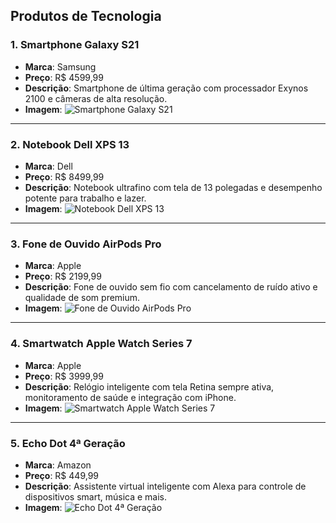 ## Produtos de Tecnologia

### 1. Smartphone Galaxy S21
- **Marca**: Samsung
- **Preço**: R$ 4599,99
- **Descrição**: Smartphone de última geração com processador Exynos 2100 e câmeras de alta resolução.
- **Imagem**: ![Smartphone Galaxy S21](https://i.pinimg.com/236x/bb/8b/a5/bb8ba57399b26b47a5f1ff8ca424d084.jpg)

---

### 2. Notebook Dell XPS 13
- **Marca**: Dell
- **Preço**: R$ 8499,99
- **Descrição**: Notebook ultrafino com tela de 13 polegadas e desempenho potente para trabalho e lazer.
- **Imagem**: ![Notebook Dell XPS 13](https://i.pinimg.com/736x/e7/8f/d3/e78fd37bd92cf211b85f0279e31edec2.jpg)

---

### 3. Fone de Ouvido AirPods Pro
- **Marca**: Apple
- **Preço**: R$ 2199,99
- **Descrição**: Fone de ouvido sem fio com cancelamento de ruído ativo e qualidade de som premium.
- **Imagem**: ![Fone de Ouvido AirPods Pro](https://i.pinimg.com/736x/1b/24/c4/1b24c4f1b741c8b7d5acd41b55768898.jpg)

---

### 4. Smartwatch Apple Watch Series 7
- **Marca**: Apple
- **Preço**: R$ 3999,99
- **Descrição**: Relógio inteligente com tela Retina sempre ativa, monitoramento de saúde e integração com iPhone.
- **Imagem**: ![Smartwatch Apple Watch Series 7](https://i.pinimg.com/736x/4b/7f/82/4b7f8241fae50b7bd7f2840879eae874.jpg)

---

### 5. Echo Dot 4ª Geração
- **Marca**: Amazon
- **Preço**: R$ 449,99
- **Descrição**: Assistente virtual inteligente com Alexa para controle de dispositivos smart, música e mais.
- **Imagem**: ![Echo Dot 4ª Geração](https://i.pinimg.com/736x/13/a3/5c/13a35cdc14fb3ee71c8bcba10013eb0a.jpg)
